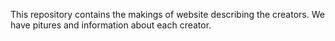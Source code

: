 This repository contains the makings of website describing the creators. We have pitures and information about each creator.